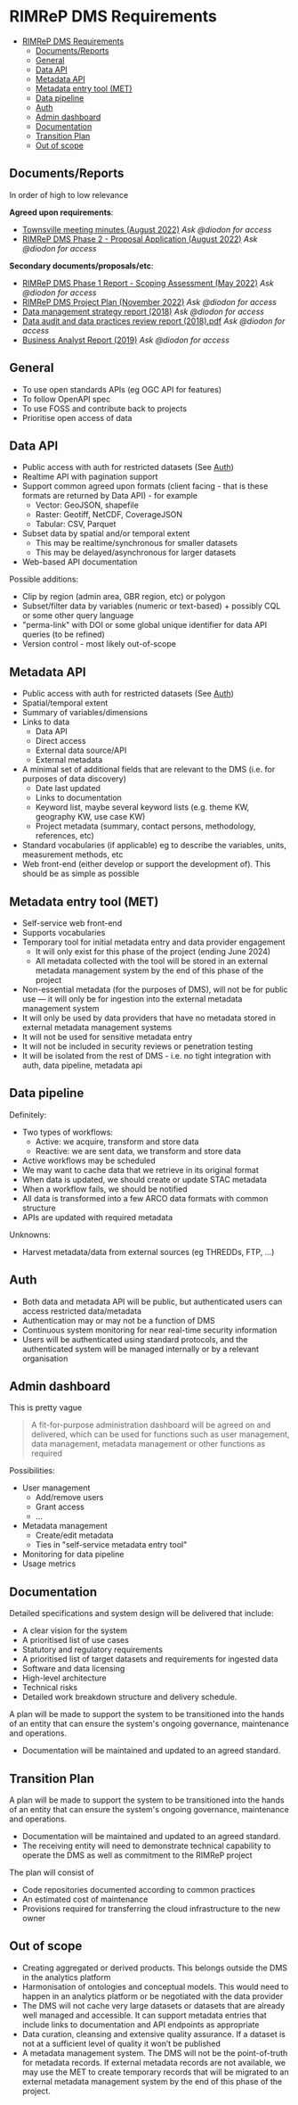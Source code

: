 # RIMReP DMS Requirements

- [RIMReP DMS Requirements](#rimrep-dms-requirements)
  - [Documents/Reports](#documentsreports)
  - [General](#general)
  - [Data API](#data-api)
  - [Metadata API](#metadata-api)
  - [Metadata entry tool (MET)](#metadata-entry-tool-met)
  - [Data pipeline](#data-pipeline)
  - [Auth](#auth)
  - [Admin dashboard](#admin-dashboard)
  - [Documentation](#documentation)
  - [Transition Plan](#transition-plan)
  - [Out of scope](#out-of-scope)

## Documents/Reports

In order of high to low relevance

**Agreed upon requirements**:

- [Townsville meeting minutes (August 2022)](https://universitytasmania.sharepoint.com/sites/RIMRePDMS/Shared%20Documents/Forms/AllItems.aspx?ga=1&id=%2Fsites%2FRIMRePDMS%2FShared%20Documents%2FGeneral%2FMeeting%5Fnotes%2FMinutes%20RIMReP%20meeting%20in%20Townsville%204%20August%202022%2Epdf&viewid=0566ab7b%2Def7e%2D4348%2Db059%2Dfff671d97956&parent=%2Fsites%2FRIMRePDMS%2FShared%20Documents%2FGeneral%2FMeeting%5Fnotes) _Ask @diodon for access_
- [RIMReP DMS Phase 2 - Proposal Application (August 2022)](https://universitytasmania.sharepoint.com/:w:/r/sites/RIMRePDMS/_layouts/15/Doc.aspx?sourcedoc=%7BC7B6B18C-562F-4CA6-8794-C8DE70681046%7D&file=000-CURRENT_GBRF_DMS%20Phase%202%20Application%20Form_20220912.docx&action=default&mobileredirect=true) _Ask @diodon for access_

**Secondary documents/proposals/etc**:

- [RIMReP DMS Phase 1 Report - Scoping Assessment (May 2022)](https://universitytasmania.sharepoint.com/sites/RIMRePDMS/Shared%20Documents/Forms/AllItems.aspx?ga=1&id=%2Fsites%2FRIMRePDMS%2FShared%20Documents%2FDocs%2FDMS%20%2D%20Phase1%2FRIMReP%5FDMS%2Dphase1%5FReport%5FFINAL%2Epdf&viewid=0566ab7b%2Def7e%2D4348%2Db059%2Dfff671d97956&parent=%2Fsites%2FRIMRePDMS%2FShared%20Documents%2FDocs%2FDMS%20%2D%20Phase1) _Ask @diodon for access_
- [RIMReP DMS Project Plan (November 2022)](https://universitytasmania.sharepoint.com/sites/RIMRePDMS/Shared%20Documents/Forms/AllItems.aspx?ga=1&id=%2Fsites%2FRIMRePDMS%2FShared%20Documents%2FDocs%2FRIMReP%20Reports%2F4C%5FRIMREP%5FDMSImplementation%5FProject%20Summary%5F2022%2D11%2D31%2Epdf&viewid=0566ab7b%2Def7e%2D4348%2Db059%2Dfff671d97956&parent=%2Fsites%2FRIMRePDMS%2FShared%20Documents%2FDocs%2FRIMReP%20Reports) _Ask @diodon for access_
- [Data management strategy report (2018)](https://universitytasmania.sharepoint.com/sites/RIMRePDMS/Shared%20Documents/Forms/AllItems.aspx?ga=1&id=%2Fsites%2FRIMRePDMS%2FShared%20Documents%2FDocs%2FData%20management%20strategy%20report%20%282018%29%2Epdf&viewid=0566ab7b%2Def7e%2D4348%2Db059%2Dfff671d97956&parent=%2Fsites%2FRIMRePDMS%2FShared%20Documents%2FDocs) _Ask @diodon for access_
- [Data audit and data practices review report (2018).pdf](https://universitytasmania.sharepoint.com/sites/RIMRePDMS/Shared%20Documents/Forms/AllItems.aspx?ga=1&id=%2Fsites%2FRIMRePDMS%2FShared%20Documents%2FDocs%2FData%20audit%20and%20data%20practices%20review%20report%20%282018%29%2Epdf&viewid=0566ab7b%2Def7e%2D4348%2Db059%2Dfff671d97956&parent=%2Fsites%2FRIMRePDMS%2FShared%20Documents%2FDocs) _Ask @diodon for access_
- [Business Analyst Report (2019)](https://universitytasmania.sharepoint.com/sites/RIMRePDMS/Shared%20Documents/Forms/AllItems.aspx?ga=1&id=%2Fsites%2FRIMRePDMS%2FShared%20Documents%2FDocs%2FBusiness%20Analyst%20Report%20%282019%29%2Epdf&viewid=0566ab7b%2Def7e%2D4348%2Db059%2Dfff671d97956&parent=%2Fsites%2FRIMRePDMS%2FShared%20Documents%2FDocs) _Ask @diodon for access_

## General

- To use open standards APIs (eg OGC API for features)
- To follow OpenAPI spec
- To use FOSS and contribute back to projects
- Prioritise open access of data

## Data API

- Public access with auth for restricted datasets (See [Auth](#auth))
- Realtime API with pagination support
- Support common agreed upon formats (client facing - that is these formats are returned by Data API) - for example
  - Vector: GeoJSON, shapefile
  - Raster: Geotiff, NetCDF, CoverageJSON
  - Tabular: CSV, Parquet
- Subset data by spatial and/or temporal extent
  - This may be realtime/synchronous for smaller datasets
  - This may be delayed/asynchronous for larger datasets
- Web-based API documentation

Possible additions:

- Clip by region (admin area, GBR region, etc) or polygon
- Subset/filter data by variables (numeric or text-based) + possibly CQL or some other query language
- "perma-link" with DOI or some global unique identifier for data API queries (to be refined)
- Version control - most likely out-of-scope

## Metadata API

- Public access with auth for restricted datasets (See [Auth](#auth))
- Spatial/temporal extent
- Summary of variables/dimensions
- Links to data
  - Data API
  - Direct access
  - External data source/API
  - External metadata
- A minimal set of additional fields that are relevant to the DMS (i.e. for purposes of data discovery)
  - Date last updated
  - Links to documentation
  - Keyword list, maybe several keyword lists (e.g. theme KW, geography KW, use case KW)
  - Project metadata (summary, contact persons, methodology, references, etc)
- Standard vocabularies (if applicable) eg to describe the variables, units, measurement methods, etc
- Web front-end (either develop or support the development of). This should be as simple as possible

## Metadata entry tool (MET)

- Self-service web front-end
- Supports vocabularies
- Temporary tool for initial metadata entry and data provider engagement
  - It will only exist for this phase of the project (ending June 2024)
  - All metadata collected with the tool will be stored in an external metadata management system by the end of this phase of the project
- Non-essential metadata (for the purposes of DMS), will not be for public use — it will only be for ingestion into the external metadata management system
- It will only be used by data providers that have no metadata stored in external metadata management systems
- It will not be used for sensitive metadata entry
- It will not be included in security reviews or penetration testing
- It will be isolated from the rest of DMS - i.e. no tight integration with auth, data pipeline, metadata api

## Data pipeline

Definitely:

- Two types of workflows:
  - Active: we acquire, transform and store data
  - Reactive: we are sent data, we transform and store data
- Active workflows may be scheduled
- We may want to cache data that we retrieve in its original format
- When data is updated, we should create or update STAC metadata
- When a workflow fails, we should be notified
- All data is transformed into a few ARCO data formats with common structure
- APIs are updated with required metadata

Unknowns:

- Harvest metadata/data from external sources (eg THREDDs, FTP, ...)

## Auth

- Both data and metadata API will be public, but authenticated users can access restricted data/metadata
- Authentication may or may not be a function of DMS
- Continuous system monitoring for near real-time security information
- Users will be authenticated using standard protocols, and the authenticated system will be managed internally or by a relevant organisation

## Admin dashboard

This is pretty vague

> A fit-for-purpose administration dashboard will be agreed on and delivered, which can be used
> for functions such as user management, data management, metadata management or other
> functions as required

Possibilities:

- User management
  - Add/remove users
  - Grant access
  - ...
- Metadata management
  - Create/edit metadata
  - Ties in "self-service metadata entry tool"
- Monitoring for data pipeline
- Usage metrics

## Documentation

Detailed specifications and system design will be delivered that include:

- A clear vision for the system
- A prioritised list of use cases
- Statutory and regulatory requirements
- A prioritised list of target datasets and requirements for ingested data
- Software and data licensing
- High-level architecture
- Technical risks
- Detailed work breakdown structure and delivery schedule.

A plan will be made to support the system to be transitioned into the hands of an entity that can
ensure the system's ongoing governance, maintenance and operations.

- Documentation will be maintained and updated to an agreed standard.

## Transition Plan

A plan will be made to support the system to be transitioned into the hands of an entity that can
ensure the system's ongoing governance, maintenance and operations.

- Documentation will be maintained and updated to an agreed standard.
- The receiving entity will need to demonstrate technical capability to operate the DMS as well as commitment to the RIMReP project

The plan will consist of

- Code repositories documented according to common practices
- An estimated cost of maintenance
- Provisions required for transferring the cloud infrastructure to the new owner

## Out of scope

- Creating aggregated or derived products. This belongs outside the DMS in the analytics platform
- Harmonisation of ontologies and conceptual models. This would need to happen in an analytics platform or be negotiated with the data provider
- The DMS will not cache very large datasets or datasets that are already well managed and accessible. It can support metadata entries that include links to documentation and API endpoints as appropriate
- Data curation, cleansing and extensive quality assurance. If a dataset is not at a sufficient level of quality it won’t be published
- A metadata management system. The DMS will not be the point-of-truth for metadata records. If external metadata records are not available, we may use the MET to create temporary records that will be migrated to an external metadata management system by the end of this phase of the project.
